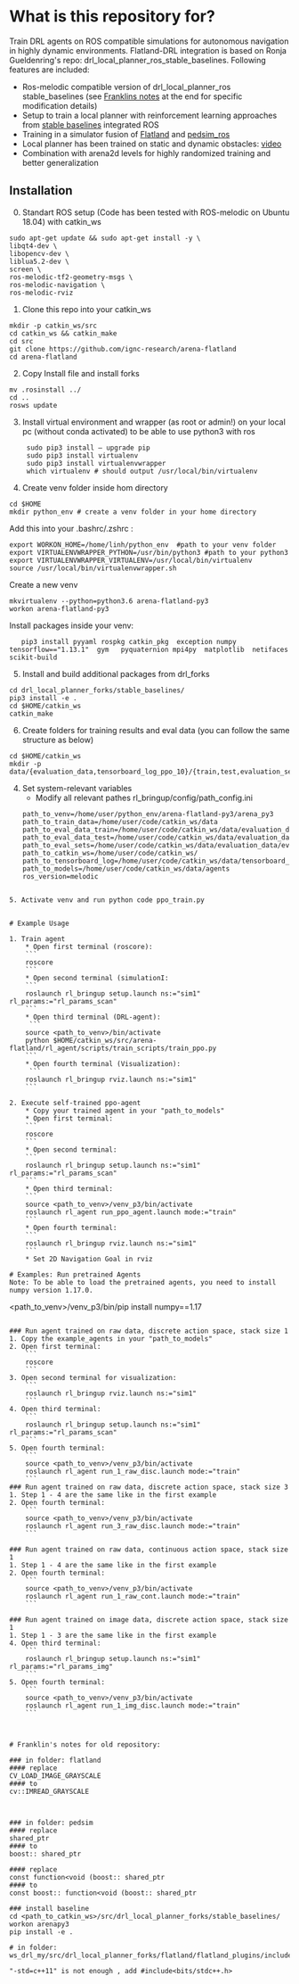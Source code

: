 # What is this repository for?
Train DRL agents on ROS compatible simulations for autonomous navigation in highly dynamic environments. Flatland-DRL integration is based on Ronja Gueldenring's repo: drl_local_planner_ros_stable_baselines. Following features are included:
* Ros-melodic compatible version of drl_local_planner_ros stable_baselines (see [Franklins notes](#franklins-notes-for-old-repository) at the end for specific modification details)
* Setup to train a local planner with reinforcement learning approaches from [stable baselines](https://github.com/hill-a/stable-baselines) integrated ROS
* Training in a simulator fusion of [Flatland](https://github.com/avidbots/flatland) and [pedsim_ros](https://github.com/srl-freiburg/pedsim_ros)
* Local planner has been trained on static and dynamic obstacles: [video](https://www.youtube.com/watch?v=nHvpO0hVnAg)
* Combination with arena2d levels for highly randomized training and better generalization


## Installation
0. Standart ROS setup (Code has been tested with ROS-melodic on Ubuntu 18.04) with catkin_ws
```
sudo apt-get update && sudo apt-get install -y \
libqt4-dev \
libopencv-dev \
liblua5.2-dev \
screen \
ros-melodic-tf2-geometry-msgs \
ros-melodic-navigation \
ros-melodic-rviz 
```
1. Clone this repo into your catkin_ws 
````
mkdir -p catkin_ws/src
cd catkin_ws && catkin_make
cd src
git clone https://github.com/ignc-research/arena-flatland
cd arena-flatland
````

2. Copy Install file and install forks
````
mv .rosinstall ../ 
cd ..
rosws update
```` 

3. Install virtual environment and wrapper (as root or admin!) on your local pc (without conda activated) to be able to use python3 with ros
   ```
    sudo pip3 install — upgrade pip
    sudo pip3 install virtualenv
    sudo pip3 install virtualenvwrapper
    which virtualenv # should output /usr/local/bin/virtualenv  
    ```

      
4. Create venv folder inside hom directory
```
cd $HOME
mkdir python_env # create a venv folder in your home directory 
```

Add this into your .bashrc/.zshrc :
```
export WORKON_HOME=/home/linh/python_env  #path to your venv folder
export VIRTUALENVWRAPPER_PYTHON=/usr/bin/python3 #path to your python3 
export VIRTUALENVWRAPPER_VIRTUALENV=/usr/local/bin/virtualenv
source /usr/local/bin/virtualenvwrapper.sh
```
Create a new venv
```
mkvirtualenv --python=python3.6 arena-flatland-py3
workon arena-flatland-py3
```

Install packages inside your venv:
```
   pip3 install pyyaml rospkg catkin_pkg  exception numpy tensorflow=="1.13.1"  gym   pyquaternion mpi4py  matplotlib  netifaces scikit-build
   ```     
   
5. Install and build additional packages from drl_forks
```
cd drl_local_planner_forks/stable_baselines/ 
pip3 install -e .
cd $HOME/catkin_ws
catkin_make
```

6. Create folders for training results and eval data (you can follow the same structure as below)
```
cd $HOME/catkin_ws
mkdir -p data/{evaluation_data,tensorboard_log_ppo_10}/{train,test,evaluation_sets}    

```
4. Set system-relevant variables 
    * Modify all relevant pathes rl_bringup/config/path_config.ini
    ```
    path_to_venv=/home/user/python_env/arena-flatland-py3/arena_py3
   path_to_train_data=/home/user/code/catkin_ws/data
   path_to_eval_data_train=/home/user/code/catkin_ws/data/evaluation_data/train
   path_to_eval_data_test=/home/user/code/catkin_ws/data/evaluation_data/test
   path_to_eval_sets=/home/user/code/catkin_ws/data/evaluation_data/evaluation_sets
   path_to_catkin_ws=/home/user/code/catkin_ws/
   path_to_tensorboard_log=/home/user/code/catkin_ws/data/tensorboard_log_ppo_10
   path_to_models=/home/user/code/catkin_ws/data/agents
   ros_version=melodic
```
    
5. Activate venv and run python code ppo_train.py


# Example Usage

1. Train agent
    * Open first terminal (roscore): 
    ```
    roscore
    ```
    * Open second terminal (simulationI:
    ```
    roslaunch rl_bringup setup.launch ns:="sim1" rl_params:="rl_params_scan"
    ```
    * Open third terminal (DRL-agent):
     ```
    source <path_to_venv>/bin/activate 
    python $HOME/catkin_ws/src/arena-flatland/rl_agent/scripts/train_scripts/train_ppo.py
    ```
    * Open fourth terminal (Visualization):
     ```
    roslaunch rl_bringup rviz.launch ns:="sim1"
    ```

2. Execute self-trained ppo-agent
    * Copy your trained agent in your "path_to_models"
    * Open first terminal: 
    ```
    roscore
    ```
    * Open second terminal: 
    ```
    roslaunch rl_bringup setup.launch ns:="sim1" rl_params:="rl_params_scan"
    ```
    * Open third terminal:
    ```
    source <path_to_venv>/venv_p3/bin/activate 
    roslaunch rl_agent run_ppo_agent.launch mode:="train"
    ```
    * Open fourth terminal: 
    ```
    roslaunch rl_bringup rviz.launch ns:="sim1"
    ```
    * Set 2D Navigation Goal in rviz

# Examples: Run pretrained Agents
Note: To be able to load the pretrained agents, you need to install numpy version 1.17.0.
```
<path_to_venv>/venv_p3/bin/pip install numpy==1.17
```

### Run agent trained on raw data, discrete action space, stack size 1
1. Copy the example_agents in your "path_to_models"
2. Open first terminal: 
    ```
    roscore
    ```
3. Open second terminal for visualization: 
    ```
    roslaunch rl_bringup rviz.launch ns:="sim1"
    ```
4. Open third terminal: 
    ```
    roslaunch rl_bringup setup.launch ns:="sim1" rl_params:="rl_params_scan"
    ```
5. Open fourth terminal:
    ```
    source <path_to_venv>/venv_p3/bin/activate 
    roslaunch rl_agent run_1_raw_disc.launch mode:="train"
    ```
### Run agent trained on raw data, discrete action space, stack size 3
1. Step 1 - 4 are the same like in the first example
2. Open fourth terminal:
    ```
    source <path_to_venv>/venv_p3/bin/activate 
    roslaunch rl_agent run_3_raw_disc.launch mode:="train"
    ```

### Run agent trained on raw data, continuous action space, stack size 1
1. Step 1 - 4 are the same like in the first example
2. Open fourth terminal:
    ```
    source <path_to_venv>/venv_p3/bin/activate 
    roslaunch rl_agent run_1_raw_cont.launch mode:="train"
    ```

### Run agent trained on image data, discrete action space, stack size 1
1. Step 1 - 3 are the same like in the first example
4. Open third terminal: 
    ```
    roslaunch rl_bringup setup.launch ns:="sim1" rl_params:="rl_params_img"
    ```
5. Open fourth terminal:
    ```
    source <path_to_venv>/venv_p3/bin/activate 
    roslaunch rl_agent run_1_img_disc.launch mode:="train"
    ```


    
# Franklin's notes for old repository:

### in folder: flatland
#### replace
CV_LOAD_IMAGE_GRAYSCALE
#### to
cv::IMREAD_GRAYSCALE



### in folder: pedsim
#### replace
shared_ptr
#### to
boost:: shared_ptr

#### replace
const function<void (boost:: shared_ptr
#### to
const boost:: function<void (boost:: shared_ptr

### install baseline
cd <path_to_catkin_ws>/src/drl_local_planner_forks/stable_baselines/
workon arenapy3
pip install -e .

# in folder: ws_drl_my/src/drl_local_planner_forks/flatland/flatland_plugins/include/flatland_plugins

"-std=c++11" is not enough , add #include<bits/stdc++.h>

    
    
